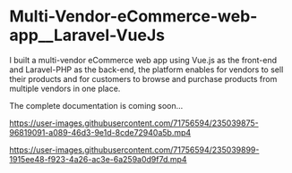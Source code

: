 # Multi-Vendor-eCommerce-web-app__Laravel-VueJs

I built a multi-vendor eCommerce web app using Vue.js as the front-end and Laravel-PHP as the back-end, the platform enables for vendors to sell their products and for customers to browse and purchase products from multiple vendors in one place.

The complete documentation is coming soon... 

https://user-images.githubusercontent.com/71756594/235039875-96819091-a089-46d3-9e1d-8cde72940a5b.mp4


https://user-images.githubusercontent.com/71756594/235039899-1915ee48-f923-4a26-ac3e-6a259a0d9f7d.mp4

